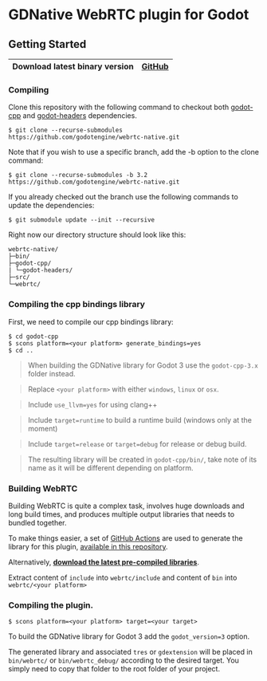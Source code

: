 # GDNative WebRTC plugin for Godot

## Getting Started

| **Download latest binary version** | [**GitHub**](https://github.com/godotengine/webrtc-native/releases) |
| --- | --- |

### Compiling

Clone this repository with the following command to checkout both [godot-cpp](https://github.com/godotengine/godot-cpp) and [godot-headers](https://github.com/godotengine/godot-headers) dependencies.

```
$ git clone --recurse-submodules https://github.com/godotengine/webrtc-native.git
```

Note that if you wish to use a specific branch, add the -b option to the clone command:
```
$ git clone --recurse-submodules -b 3.2 https://github.com/godotengine/webrtc-native.git
```

If you already checked out the branch use the following commands to update the dependencies:

```
$ git submodule update --init --recursive
```

Right now our directory structure should look like this:
```
webrtc-native/
├─bin/
├─godot-cpp/
| └─godot-headers/
├─src/
└─webrtc/
```

### Compiling the cpp bindings library
First, we need to compile our cpp bindings library:
```
$ cd godot-cpp
$ scons platform=<your platform> generate_bindings=yes
$ cd ..
```

> When building the GDNative library for Godot 3 use the `godot-cpp-3.x` folder instead.

> Replace `<your platform>` with either `windows`, `linux` or `osx`.

> Include `use_llvm=yes` for using clang++

> Include `target=runtime` to build a runtime build (windows only at the moment)

> Include `target=release` or `target=debug` for release or debug build.

> The resulting library will be created in `godot-cpp/bin/`, take note of its name as it will be different depending on platform.

### Building WebRTC

Building WebRTC is quite a complex task, involves huge downloads and long build times, and produces multiple output libraries that needs to bundled together.

To make things easier, a set of [GitHub Actions](https://docs.github.com/en/actions) are used to generate the library for this plugin, [available in this repository](https://github.com/godotengine/webrtc-actions).

Alternatively, [**download the latest pre-compiled libraries**](https://github.com/godotengine/webrtc-actions/releases).

Extract content of `include` into `webrtc/include` and content of `bin` into `webrtc/<your platform>`

### Compiling the plugin.

```
$ scons platform=<your platform> target=<your target>
```

To build the GDNative library for Godot 3 add the `godot_version=3` option.

The generated library and associated `tres` or `gdextension` will be placed in `bin/webrtc/` or `bin/webrtc_debug/` according to the desired target. You simply need to copy that folder to the root folder of your project.
